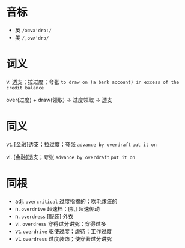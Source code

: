 # 音标

- 英 `/əʊvə'drɔː/`
- 美 `/,ovɚ'drɔ/`

# 词义

v. 透支；拉过度；夸张
`to draw on (a bank account) in excess of the credit balance `



over(过度) + draw(领取) → 过度领取 → 透支

# 同义

vt. [金融]透支；拉过度；夸张
`advance by overdraft` `put it on`

vi. [金融]透支；夸张
`advance by overdraft` `put it on`

# 同根

- adj. `overcritical` 过度指摘的；吹毛求疵的
- n. `overdrive` 超速档；[机] 超速传动
- n. `overdress` [服装] 外衣
- vi. `overdress` 穿得过分讲究；穿得过多
- vt. `overdrive` 驱使过度；虐待；工作过度
- vt. `overdress` 过度装饰；使穿著过分讲究

